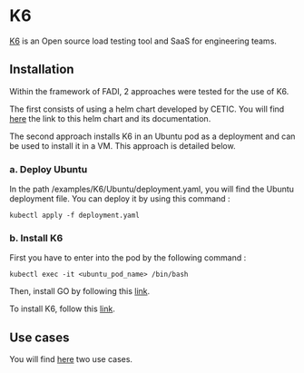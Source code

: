 K6
========

[K6](https://k6.io/docs/) is an Open source load testing tool and SaaS
for engineering teams. 

## Installation

Within the framework of FADI, 2 approaches were tested for the use of K6.

The first consists of using a helm chart developed by CETIC. You will find [here](/helm/helmk6) the link to this helm chart and its documentation.

The second approach installs K6 in an Ubuntu pod as a deployment and can be used to install it in a VM. This approach is detailed below.

### a. Deploy Ubuntu

In the path /examples/K6/Ubuntu/deployment.yaml, you will find the Ubuntu deployment file. You can deploy it by using this command :

```
kubectl apply -f deployment.yaml
```

### b. Install K6

First you have to enter into the pod by the following command :

```
kubectl exec -it <ubuntu_pod_name> /bin/bash
```

Then, install GO by following this [link](https://go.dev/doc/install).

To install K6, follow this [link](https://k6.io/docs/getting-started/installation/#debian-ubuntu).

## Use cases

You will find [here](/examples/K6) two use cases.